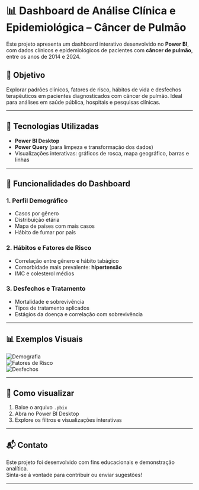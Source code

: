 # 📊 Dashboard de Análise Clínica e Epidemiológica – Câncer de Pulmão

Este projeto apresenta um dashboard interativo desenvolvido no **Power BI**, com dados clínicos e epidemiológicos de pacientes com **câncer de pulmão**, entre os anos de 2014 e 2024.

## 🧠 Objetivo

Explorar padrões clínicos, fatores de risco, hábitos de vida e desfechos terapêuticos em pacientes diagnosticados com câncer de pulmão. Ideal para análises em saúde pública, hospitais e pesquisas clínicas.

---

## 🔧 Tecnologias Utilizadas

- **Power BI Desktop**
- **Power Query** (para limpeza e transformação dos dados)
- Visualizações interativas: gráficos de rosca, mapa geográfico, barras e linhas

---

## 📌 Funcionalidades do Dashboard

### 1. Perfil Demográfico
- Casos por gênero
- Distribuição etária
- Mapa de países com mais casos
- Hábito de fumar por país

### 2. Hábitos e Fatores de Risco
- Correlação entre gênero e hábito tabágico
- Comorbidade mais prevalente: **hipertensão**
- IMC e colesterol médios

### 3. Desfechos e Tratamento
- Mortalidade e sobrevivência
- Tipos de tratamento aplicados
- Estágios da doença e correlação com sobrevivência

---

## 📊 Exemplos Visuais

![Demografia](./assets/dashboard1.png)  
![Fatores de Risco](./assets/dashboard2.png)  
![Desfechos](./assets/dashboard3.png)

---

## 📁 Como visualizar

1. Baixe o arquivo `.pbix`
2. Abra no Power BI Desktop
3. Explore os filtros e visualizações interativas

---

## 📬 Contato

Este projeto foi desenvolvido com fins educacionais e demonstração analítica.  
Sinta-se à vontade para contribuir ou enviar sugestões!

---


